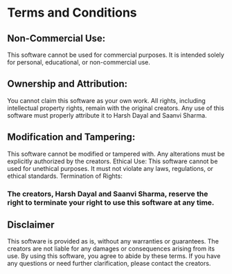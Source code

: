 # Terms and Conditions


## Non-Commercial Use:
This software cannot be used for commercial purposes. It is intended solely for personal, educational, or non-commercial use.

## Ownership and Attribution:
You cannot claim this software as your own work. All rights, including intellectual property rights, remain with the original creators.
Any use of this software must properly attribute it to Harsh Dayal and Saanvi Sharma.

## Modification and Tampering:
This software cannot be modified or tampered with. Any alterations must be explicitly authorized by the creators.
Ethical Use:
This software cannot be used for unethical purposes. It must not violate any laws, regulations, or ethical standards.
Termination of Rights:

### The creators, Harsh Dayal and Saanvi Sharma, reserve the right to terminate your right to use this software at any time.

## Disclaimer
This software is provided as is, without any warranties or guarantees. The creators are not liable for any damages or consequences arising from its use.
By using this software, you agree to abide by these terms. If you have any questions or need further clarification, please contact the creators.
